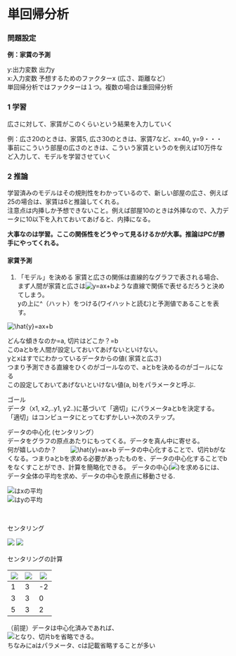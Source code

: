 # 単回帰分析

### 問題設定

**例：家賃の予測**   

y:出力変数   出力y  
x:入力変数  予想するためのファクターx (広さ、距離など）  
単回帰分析ではファクターは１つ。複数の場合は重回帰分析

### 1 学習
広さに対して、家賃がこのくらいという結果を入力していく  

例：広さ20のときは、家賃5, 広さ30のときは、家賃7など、x=40, y=9・・・  
事前にこういう部屋の広さのときは、こういう家賃というのを例えば10万件など入力して、モデルを学習させていく  
### 2 推論
学習済みのモデルはその規則性をわかっているので、新しい部屋の広さ、例えば25の場合は、家賃は6と推論してくれる。  
注意点は内挿しか予想できないこと。例えば部屋10のときは外挿なので、入力データに10以下を入れておいてあげると、内挿になる。  

**大事なのは学習。ここの関係性をどうやって見るけるかが大事。推論はPCが勝手にやってくれる。**

#### 家賃予測

1. 「モデル」を決める
家賃と広さの関係は直線的なグラフで表される場合、 まず人間が家賃と広さは<img src="https://latex.codecogs.com/gif.latex?y=ax&plus;b" title="y=ax+b" />ような直線で関係で表せるだろうと決めてしまう。  
yの上に^（ハット）をつける(ワイハットと読む)と予測値であることを表す。  
<img src="https://latex.codecogs.com/gif.latex?\hat{y}=ax&plus;b" title="\hat{y}=ax+b" />

どんな傾きなのか=a, 切片はどこか？=b　　  
このaとbを人間が設定しておいてあげないといけない。  
yとxはすでにわかっているデータからの値( 家賃と広さ)  
つまり予測できる直線をひくのがゴールなので、aとbを決めるのがゴールになる  
この設定しておいてあげないといけない値(a, b)をパラメータと呼ぶ. 

ゴール  
データ（x1, x2,..y1, y2..)に基づいて「適切」にパラメータaとbを決定する。  
「適切」はコンピュータにとってむずかしい→次のステップ。

データの中心化  (センタリング）   
データをグラフの原点あたりにもってくる。データを真ん中に寄せる。  
何が嬉しいのか？　　
<img src="https://latex.codecogs.com/gif.latex?\hat{y}=ax&plus;b" title="\hat{y}=ax+b" />
データの中心化することで、切片bがなくなる。つまりaとbを求める必要があったものを、データの中心化することでbをなくすことができ、計算を簡略化できる。
データの中心(<img src="https://latex.codecogs.com/gif.latex?\overline{x}" />)を求めるには、データ全体の平均を求め、データの中心を原点に移動させる.

<img src="https://latex.codecogs.com/gif.latex?\overline{x}" />はxの平均  
<img src="https://latex.codecogs.com/gif.latex?\overline{y}" />はyの平均    

<br />

センタリング  

<img src="https://latex.codecogs.com/gif.latex?x_c=x-\overline{x}" />

<img src="https://latex.codecogs.com/gif.latex?y_c=y-\overline{y}" />
<br />
<br />
センタリングの計算   

|<img src="https://latex.codecogs.com/gif.latex?x" /> | <img src="https://latex.codecogs.com/gif.latex?\overline{x}" /> | <img src="https://latex.codecogs.com/gif.latex?x_c" /> |
|----|----|----|
| 1       | 3        | -2         |
| 3       | 3        | 0         |
| 5     | 3      | 2       |


（前提）データは中心化済みであれば、  
<img src="https://latex.codecogs.com/gif.latex?\widehat{y}=ax" />となり、切片bを省略できる。   
ちなみにaはパラメータ、cは記載省略することが多い
